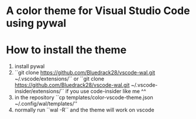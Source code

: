 # A color theme for Visual Studio Code using pywal


# How to install the theme

1. install pywal
2. ´´git clone https://github.com/Bluedrack28/vscode-wal.git ~/.vscode/extensions/´´ or ´´git clone https://github.com/Bluedrack28/vscode-wal.git ~/.vscode-insider/extensions/´´ if you use code-insider like me ^^
3. in the repository ´´cp templates/color-vscode-theme.json ~/.config/wal/templates/''
4. normally run ´´wal -R´´ and the theme will work on vscode

